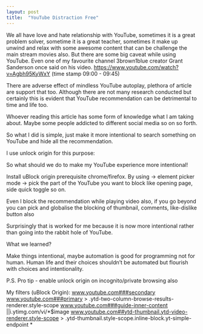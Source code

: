 ```yaml
---
layout: post
title:  "YouTube Distraction Free"
---
```


We all have love and hate relationship with YouTube, sometimes it is a great problem solver, sometime it is a great teacher, sometimes it make up unwind and relax with some awesome content that can be challenge the main stream movies also. But there are some  big caveat  while using YouTube. Even one of my favourite channel 3brown1blue creator Grant Sanderson once said on his video. https://www.youtube.com/watch?v=Agbh95KyWxY (time stamp 09:00 - 09:45)

There are adverse effect of mindless YouTube autoplay, plethora of article are support that too. Although there are not many research conducted but  certainly this is evident that YouTube recommendation can be detrimental to time and life too.

Whoever reading this article has some form of knowledge what I am taking about. Maybe some people addicted to different social media so on so forth. 

So what I did is simple, just make it more intentional to search something on YouTube and hide all the recommendation. 

I use unlock origin for this purpose:

So what should we do to make my YouTube experience more intentional!

Install uBlock origin prerequisite chrome/firefox.
By using -> element picker mode -> pick the part of the YouTube you want to block like opening page, side quick toggle so on. 

Even I block the recommendation while playing video also, if you go beyond you can pick and globalise the blocking of thumbnail, comments, like-dislike button also 

Surprisingly that is worked for me because it is now more intentional rather than going into the rabbit hole of YouTube. 


What we learned?

Make things intentional, maybe automation is good for programming not for human. Human life and their choices shouldn’t be automated but flourish with choices and intentionality.  



P.S. 
Pro tip - enable unlock origin on incognito/private browsing also

My filters (uBlock Origin):
www.youtube.com###secondary
www.youtube.com###primary > .ytd-two-column-browse-results-renderer.style-scope
www.youtube.com###guide-inner-content
||i.ytimg.com/vi/*$image
www.youtube.com##ytd-thumbnail.ytd-video-renderer.style-scope > .ytd-thumbnail.style-scope.inline-block.yt-simple-endpoint *

